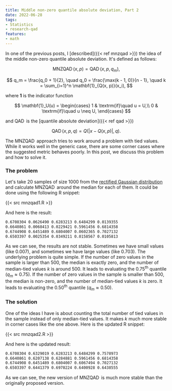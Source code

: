 ```yaml
---
title: Middle non-zero quantile absolute deviation, Part 2
date: 2022-06-28
tags:
- Statistics
- research-qad
features:
- math
---
```


In one of the previous posts, I [described]({{< ref mnzqad >}}) the idea of the
  middle non-zero quantile absolute deviation.
It's defined as follows:

$$
\operatorname{MNZQAD}(x, p) = \operatorname{QAD}(x, p, q_m),
$$

$$
q_m = \frac{q_0 + 1}{2}, \quad
q_0 = \frac{\max(k - 1, 0)}{n - 1}, \quad
k = \sum_{i=1}^n \mathbf{1}_{Q(x, p)}(x_i),
$$

where $\mathbf{1}$ is the indicator function

$$
\mathbf{1}_U(u) = \begin{cases}
1 & \textrm{if}\quad  u = U,\\
0 & \textrm{if}\quad  u \neq U,
\end{cases}
$$

and $\operatorname{QAD}$ is the [quantile absolute deviation]({{< ref qad >}})

$$
\operatorname{QAD}(x, p, q) = Q(|x - Q(x, p)|, q).
$$

The $\operatorname{MNZQAD}$ approach tries to work around a problem with tied values.
While it works well in the generic case, there are some corner cases
  where the suggested metric behaves poorly.
In this post, we discuss this problem and how to solve it.

<!--more-->

### The problem

Let's take 20 samples of size 1000 from the
  [rectified Gaussian distribution](https://en.wikipedia.org/wiki/Rectified_Gaussian_distribution)
  and calculate $\operatorname{MNZQAD}$ around the median for each of them.
It could be done using the following R snippet:

{{< src mnzqad1.R >}}

And here is the result:

```txt
0.6708304 0.0626490 0.6283213 0.6484299 0.0139355
0.6640861 0.0068413 0.0229421 0.5961456 0.6814358
0.6744908 0.6451489 0.6804007 0.0602365 0.7027132
0.6503397 0.0025354 0.0349211 0.0158567 0.0105813
```

As we can see, the results are not stable.
Sometimes we have small values (like 0.007), and sometimes we have large values (like 0.703).
The underlying problem is quite simple.
If the number of zero values in the sample is larger than 500,
  the median is exactly zero,
  and the number of median-tied values $k$ is around 500.
It leads to evaluating the $0.75^\textrm{th}$ quantile ($q_m \approx 0.75$).
If the number of zero values in the sample is smaller than 500,
  the median is non-zero,
  and the number of median-tied values $k$ is zero.
It leads to evaluating the $0.50^\textrm{th}$ quantile ($q_m \approx 0.50$).

### The solution

One of the ideas I have is about counting the total number of tied values in the sample
  instead of only median-tied values.
It makes $k$ much more stable in corner cases like the one above.
Here is the updated R snippet:

{{< src mnzqad2.R >}}

And here is the updated result:

```txt
0.6708304 0.6329019 0.6283213 0.6484299 0.7578973
0.6640861 0.6207138 0.6284881 0.5961456 0.6814358
0.6744908 0.6451489 0.6804007 0.6067494 0.7027132
0.6503397 0.6441379 0.6970224 0.6400928 0.6438555
```

As we can see, the new version of $\operatorname{MNZQAD}$ is much more stable
  than the originally proposed version.